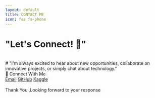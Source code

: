 ```yaml
---
layout: default
title: CONTACT ME
icon: fas fa-phone
---
```


 <h1>"Let's Connect! 💫"</h1><br>
# "I'm always excited to hear about new opportunities, collaborate on innovative projects, or simply chat about technology."
<div class="colorful-container">
      <div class="section-title">🔗 Connect With Me</div>
      <div class="contact-links">
        <a href="mailto:weldonkipkoech@email.com">Email</a>
        <a href="https://github.com/weldonkipkoech" target="_blank">GitHub</a>
        <a href="https://www.kaggle.com/weldonsitienei" target="_blank">Kaggle</a>
      </div>
<br>
Thank You ,Looking forward to your response<br>
